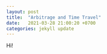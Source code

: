```yaml
---
layout: post
title:  "Arbitrage and Time Travel"
date:   2021-03-28 21:00:20 +0700
categories: jekyll update
---
```

Hi!
